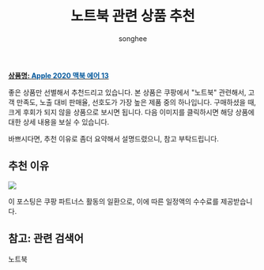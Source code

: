 ﻿---
layout: post
title:  "노트북 관련 상품 추천"
author: songhee
categories: [ 노트북 ]
tags: [노트북]
image: https://thumbnail8.coupangcdn.com/thumbnails/remote/492x492ex/image/retail/images/398911002531188-97af85fd-bfc2-4561-b086-a8ef7db72b72.jpg 
description: "쿠팡에서 노트북 관련 상품으로 가장 고객 선호도가 높은 제품 중 하나입니다."
---

<a href="https://www.coupang.com/vp/products/4322481134?itemId=5504842876&src=1139000&spec=10799999&addtag=400&ctag=4322481134&lptag=AF9102412&itime=20221127011524&pageType=PRODUCT&pageValue=4322481134&wPcid=16687608329457407439261&wRef=&wTime=20221127011524&redirect=landing&traceid=V0-101-ea5f2893d98beeff&placementid=&clickBeacon=&campaignid=&contentcategory=&imgsize=&pageid=&deviceid=&token=&contenttype=&subid=&impressionid=&campaigntype=&requestid=&contentkeyword=&subparam=&isAddedCart="><b>상품명: <font color='#01579B'>Apple 2020 맥북 에어 13</font></b></a>

좋은 상품만 선별해서 추천드리고 있습니다.
본 상품은 쿠팡에서 "노트북" 관련해서, 고객 만족도, 노출 대비 판매율, 선호도가 가장 높은 제품 중의 하나입니다.
구매하셨을 때, 크게 후회가 되지 않을 상품으로 보시면 됩니다. 
다음 이미지를 클릭하시면 해당 상품에 대한 상세 내용을 보실 수 있습니다.

바쁘시다면, 추천 이유로 좀더 요약해서 설명드렸으니, 참고 부탁드립니다.

## 추천 이유 

<a href="https://www.coupang.com/vp/products/4322481134?itemId=5504842876&src=1139000&spec=10799999&addtag=400&ctag=4322481134&lptag=AF9102412&itime=20221127011524&pageType=PRODUCT&pageValue=4322481134&wPcid=16687608329457407439261&wRef=&wTime=20221127011524&redirect=landing&traceid=V0-101-ea5f2893d98beeff&placementid=&clickBeacon=&campaignid=&contentcategory=&imgsize=&pageid=&deviceid=&token=&contenttype=&subid=&impressionid=&campaigntype=&requestid=&contentkeyword=&subparam=&isAddedCart="><img src="https://thumbnail8.coupangcdn.com/thumbnails/remote/492x492ex/image/retail/images/398911002531188-97af85fd-bfc2-4561-b086-a8ef7db72b72.jpg"></a> 

이 포스팅은 쿠팡 파트너스 활동의 일환으로, 이에 따른 일정액의 수수료를 제공받습니다.

## 참고: 관련 검색어    
노트북